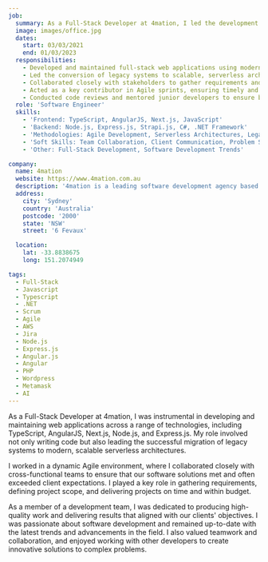 ```yaml
---
job:
  summary: As a Full-Stack Developer at 4mation, I led the development and maintenance of web applications, spearheaded the migration of legacy systems to modern architectures, and collaborated effectively within Agile teams to deliver high-quality software solutions that consistently exceeded client expectations.
  image: images/office.jpg
  dates:
    start: 03/03/2021
    end: 01/03/2023
  responsibilities:
    - Developed and maintained full-stack web applications using modern JavaScript frameworks and backend technologies.
    - Led the conversion of legacy systems to scalable, serverless architectures.
    - Collaborated closely with stakeholders to gather requirements and deliver custom software solutions.
    - Acted as a key contributor in Agile sprints, ensuring timely and budget-friendly delivery of projects.
    - Conducted code reviews and mentored junior developers to ensure best practices and high-quality code standards.
  role: 'Software Engineer'
  skills:
    - 'Frontend: TypeScript, AngularJS, Next.js, JavaScript'
    - 'Backend: Node.js, Express.js, Strapi.js, C#, .NET Framework'
    - 'Methodologies: Agile Development, Serverless Architectures, Legacy System Conversion'
    - 'Soft Skills: Team Collaboration, Client Communication, Problem Solving'
    - 'Other: Full-Stack Development, Software Development Trends'

company:
  name: 4mation
  website: https://www.4mation.com.au
  description: '4mation is a leading software development agency based in Surry Hills, Sydney, known for delivering innovative digital solutions to a diverse range of clients.'
  address:
    city: 'Sydney'
    country: 'Australia'
    postcode: '2000'
    state: 'NSW'
    street: '6 Fevaux'

  location:
    lat: -33.8838675
    long: 151.2074949

tags:
  - Full-Stack
  - Javascript
  - Typescript
  - .NET
  - Scrum
  - Agile
  - AWS
  - Jira
  - Node.js
  - Express.js
  - Angular.js
  - Angular
  - PHP
  - Wordpress
  - Metamask
  - AI
---
```


As a Full-Stack Developer at 4mation, I was instrumental in developing and maintaining web applications across a range of technologies, including TypeScript, AngularJS, Next.js, Node.js, and Express.js. My role involved not only writing code but also leading the successful migration of legacy systems to modern, scalable serverless architectures.

I worked in a dynamic Agile environment, where I collaborated closely with cross-functional teams to ensure that our software solutions met and often exceeded client expectations. I played a key role in gathering requirements, defining project scope, and delivering projects on time and within budget.

As a member of a development team, I was dedicated to producing high-quality work and delivering results that aligned with our clients' objectives. I was passionate about software development and remained up-to-date with the latest trends and advancements in the field. I also valued teamwork and collaboration, and enjoyed working with other developers to create innovative solutions to complex problems.
